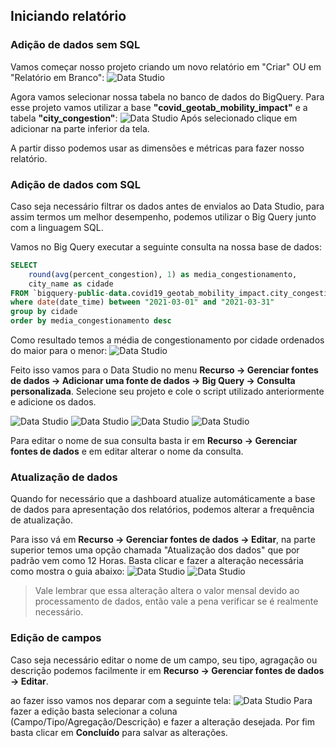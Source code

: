 ## Iniciando relatório

### Adição de dados sem SQL
Vamos começar nosso projeto criando um novo relatório em "Criar" OU em "Relatório em Branco":
![Data Studio](/Imagens/DS1.png)

Agora vamos selecionar nossa tabela no banco de dados do BigQuery. Para esse projeto vamos utilizar a base **"covid_geotab_mobility_impact"** e a tabela **"city_congestion"**:
![Data Studio](/Imagens/DS2.png)
Após selecionado clique em adicionar na parte inferior da tela.

A partir disso podemos usar as dimensões e métricas para fazer nosso relatório.

### Adição de dados com SQL
Caso seja necessário filtrar os dados antes de envialos ao Data Studio, para assim termos um melhor desempenho, podemos utilizar o Big Query junto com a linguagem SQL.

Vamos no Big Query executar a seguinte consulta na nossa base de dados:
```SQL
SELECT 
    round(avg(percent_congestion), 1) as media_congestionamento,
    city_name as cidade
FROM `bigquery-public-data.covid19_geotab_mobility_impact.city_congestion`
where date(date_time) between "2021-03-01" and "2021-03-31"
group by cidade
order by media_congestionamento desc
```

Como resultado temos a média de congestionamento por cidade ordenados do maior para o menor:
![Data Studio](/Imagens/DS3.png)

Feito isso vamos para o Data Studio no menu **Recurso → Gerenciar fontes de dados → Adicionar uma fonte de dados → Big Query → Consulta personalizada**. Selecione seu projeto e cole o script utilizado anteriormente e adicione os dados.

![Data Studio](/Imagens/DS4.png)
![Data Studio](/Imagens/DS5.png)
![Data Studio](/Imagens/DS6.png)
![Data Studio](/Imagens/DS7.png)

Para editar o nome de sua consulta basta ir em **Recurso → Gerenciar fontes de dados** e em editar alterar o nome da consulta.

### Atualização de dados
Quando for necessário que a dashboard atualize automáticamente a base de dados para apresentação dos relatórios, podemos alterar a frequência de atualização. 

Para isso vá em **Recurso → Gerenciar fontes de dados → Editar**, na parte superior temos uma opção chamada "Atualização dos dados" que por padrão vem como 12 Horas. Basta clicar e fazer a alteração necessária como mostra o guia abaixo:
![Data Studio](/Imagens/DS9.png)
![Data Studio](/Imagens/DS10.png)

> Vale lembrar que essa alteração altera o valor mensal devido ao processamento de dados, então vale a pena verificar se é realmente necessário.

### Edição de campos
Caso seja necessário editar o nome de um campo, seu tipo, agragação ou descrição podemos facilmente ir em **Recurso → Gerenciar fontes de dados → Editar**.

ao fazer isso vamos nos deparar com a seguinte tela:
![Data Studio](/Imagens/DS8.png)
Para fazer a edição basta selecionar a coluna (Campo/Tipo/Agregação/Descrição) e fazer a alteração desejada. Por fim basta clicar em **Concluído** para salvar as alterações.

